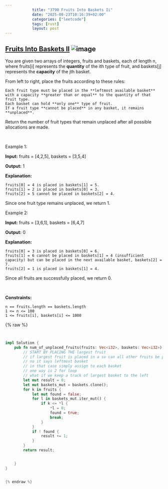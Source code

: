 ```yaml
---
            title: "3790 Fruits Into Baskets Ii"
            date: "2025-08-23T10:16:39+02:00"
            categories: ["leetcode"]
            tags: [rust]
            layout: post
---
```

            
## [Fruits Into Baskets II](https://leetcode.com/problems/fruits-into-baskets-ii) ![image](https://img.shields.io/badge/Difficulty-Easy-brightgreen)

You are given two arrays of integers, fruits and baskets, each of length n, where fruits[i] represents the **quantity** of the ith type of fruit, and baskets[j] represents the **capacity** of the jth basket.

From left to right, place the fruits according to these rules:

	Each fruit type must be placed in the **leftmost available basket** with a capacity **greater than or equal** to the quantity of that fruit type.
	Each basket can hold **only one** type of fruit.
	If a fruit type **cannot be placed** in any basket, it remains **unplaced**.

Return the number of fruit types that remain unplaced after all possible allocations are made.

 

Example 1:

**Input:** fruits = [4,2,5], baskets = [3,5,4]

**Output:** 1

**Explanation:**

	fruits[0] = 4 is placed in baskets[1] = 5.
	fruits[1] = 2 is placed in baskets[0] = 3.
	fruits[2] = 5 cannot be placed in baskets[2] = 4.

Since one fruit type remains unplaced, we return 1.

Example 2:

**Input:** fruits = [3,6,1], baskets = [6,4,7]

**Output:** 0

**Explanation:**

	fruits[0] = 3 is placed in baskets[0] = 6.
	fruits[1] = 6 cannot be placed in baskets[1] = 4 (insufficient capacity) but can be placed in the next available basket, baskets[2] = 7.
	fruits[2] = 1 is placed in baskets[1] = 4.

Since all fruits are successfully placed, we return 0.

 

**Constraints:**

	n == fruits.length == baskets.length
	1 <= n <= 100
	1 <= fruits[i], baskets[i] <= 1000

{% raw %}


```rust


impl Solution {
    pub fn num_of_unplaced_fruits(fruits: Vec<i32>, baskets: Vec<i32>) -> i32 {
        // START BY PLACING THE largest fruit 
        // if largest fruit is placed in a so can all other fruits be placed
        // no it says leftmost basket
        // in that case simply assign to each basket
        // one way is 2 for loop
        // what if we keep a track of largest basket to the left
        let mut result = 0;
        let mut baskets_mut = baskets.clone();
        for k in fruits {
            let mut found = false;
            for l in baskets_mut.iter_mut() {
                if k <= *l {
                    *l = 0;
                    found = true;
                    break;
                }
            }
            if ! found {
                result += 1;
            }
        }
        return result;


    }
}


{% endraw %}
```
